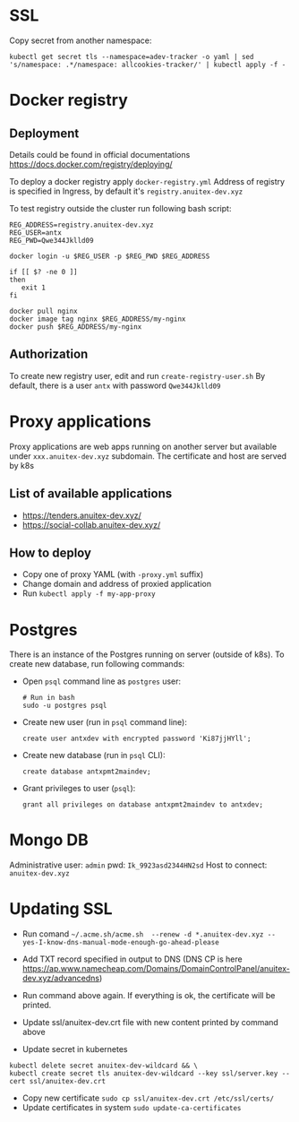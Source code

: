 # SSL


Copy secret from another namespace:

`kubectl get secret tls --namespace=adev-tracker -o yaml | sed 's/namespace: .*/namespace: allcookies-tracker/' | kubectl apply -f -`

# Docker registry

## Deployment

Details could be found in official documentations https://docs.docker.com/registry/deploying/

To deploy a docker registry apply `docker-registry.yml`
Address of registry is specified in Ingress, by default it's `registry.anuitex-dev.xyz`

To test registry outside the cluster run following bash script:

```
REG_ADDRESS=registry.anuitex-dev.xyz
REG_USER=antx
REG_PWD=Qwe344Jklld09

docker login -u $REG_USER -p $REG_PWD $REG_ADDRESS

if [[ $? -ne 0 ]]
then
   exit 1
fi

docker pull nginx
docker image tag nginx $REG_ADDRESS/my-nginx
docker push $REG_ADDRESS/my-nginx
```

## Authorization

To create new registry user, edit and run `create-registry-user.sh`
By default, there is a user `antx` with password `Qwe344Jklld09`

# Proxy applications

Proxy applications are web apps running on another server but available under `xxx.anuitex-dev.xyz` subdomain.
The certificate and host are served by k8s

## List of available applications
 - https://tenders.anuitex-dev.xyz/
 - https://social-collab.anuitex-dev.xyz/

## How to deploy
- Copy one of proxy YAML (with `-proxy.yml` suffix)
- Change domain and address of proxied application
- Run `kubectl apply -f my-app-proxy`

# Postgres

There is an instance of the Postgres running on server (outside of k8s).
To create new database, run following commands:

- Open `psql` command line as `postgres` user:
  ```
  # Run in bash
  sudo -u postgres psql
  ```

- Create new user (run in `psql` command line):
  ```
  create user antxdev with encrypted password 'Ki87jjHYll';
  ```
- Create new database (run in `psql` CLI):
  ```
  create database antxpmt2maindev;
  ```
- Grant privileges to user (`psql`):
  ```
  grant all privileges on database antxpmt2maindev to antxdev;
  ```

# Mongo DB

Administrative user: `admin` pwd: `Ik_9923asd2344HN2sd`
Host to connect: `anuitex-dev.xyz`

# Updating SSL

* Run comand
 `~/.acme.sh/acme.sh  --renew -d *.anuitex-dev.xyz --yes-I-know-dns-manual-mode-enough-go-ahead-please`

* Add TXT record specified in output to DNS (DNS CP is here https://ap.www.namecheap.com/Domains/DomainControlPanel/anuitex-dev.xyz/advancedns)
* Run command above again. If everything is ok, the certificate will be printed.
* Update ssl/anuitex-dev.crt file with new content printed by command above
* Update secret in kubernetes

```
kubectl delete secret anuitex-dev-wildcard && \
kubectl create secret tls anuitex-dev-wildcard --key ssl/server.key --cert ssl/anuitex-dev.crt
```
* Copy new certificate `sudo cp ssl/anuitex-dev.crt /etc/ssl/certs/`
* Update certificates in system `sudo update-ca-certificates`